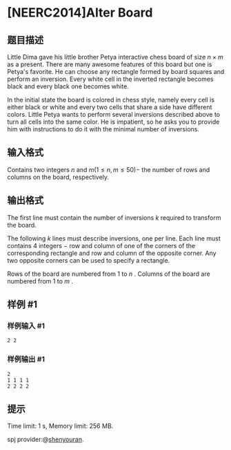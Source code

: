 # [NEERC2014]Alter Board

## 题目描述

Little Dima gave his little brother Petya interactive chess board of size $n \times m$ as a present. There are many awesome features of this board but one is Petya's favorite. He can choose any rectangle formed by board squares and perform an inversion. Every white cell in the inverted rectangle becomes black and every black one becomes white.

In the initial state the board is colored in chess style, namely every cell is either black or white and every two cells that share a side have different colors. Little Petya wants to perform several inversions described above to turn all cells into the same color. He is impatient, so he asks you to provide him with instructions to do it with the minimal number of inversions.

## 输入格式

Contains two integers $n$ and $m (1 \le n , m \le 50) -$ the number of rows and columns on the board, respectively.

## 输出格式


The first line must contain the number of inversions $k$ required to transform the board.

The following $k$ lines must describe inversions, one per line. Each line must contains $4$ integers $-$ row and column of one of the corners of the corresponding rectangle and row and column of the opposite corner. Any two opposite corners can be used to specify a rectangle.

Rows of the board are numbered from $1$ to $n$ . Columns of the board are numbered from $1$ to $m$ . 

## 样例 #1

### 样例输入 #1
```
2 2
```

### 样例输出 #1

```
2
1 1 1 1
2 2 2 2
```

## 提示

Time limit: 1 s, Memory limit: 256 MB. 

spj provider:@[shenyouran](/user/137367).
